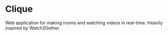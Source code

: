 # Clique
Web application for making rooms and watching videos in real-time. Heavily inspired by Watch2Gether.
